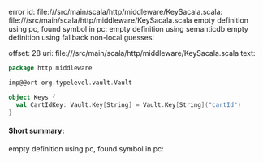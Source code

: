 error id: file://<WORKSPACE>/src/main/scala/http/middleware/KeySacala.scala:
file://<WORKSPACE>/src/main/scala/http/middleware/KeySacala.scala
empty definition using pc, found symbol in pc: 
empty definition using semanticdb
empty definition using fallback
non-local guesses:

offset: 28
uri: file://<WORKSPACE>/src/main/scala/http/middleware/KeySacala.scala
text:
```scala
package http.middleware

imp@@ort org.typelevel.vault.Vault

object Keys {
  val CartIdKey: Vault.Key[String] = Vault.Key[String]("cartId")
}

```


#### Short summary: 

empty definition using pc, found symbol in pc: 